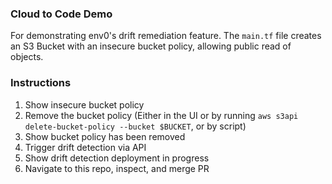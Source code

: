 ### Cloud to Code Demo
For demonstrating env0's drift remediation feature. The `main.tf` file creates an S3 Bucket with an insecure bucket policy, allowing public read of objects. 

### Instructions
1. Show insecure bucket policy
2. Remove the bucket policy (Either in the UI or by running `aws s3api delete-bucket-policy --bucket $BUCKET`, or by script)
3. Show bucket policy has been removed
4. Trigger drift detection via API
5. Show drift detection deployment in progress
6. Navigate to this repo, inspect, and merge PR

